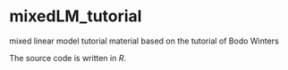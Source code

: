 # mixedLM_tutorial
mixed linear model tutorial material based on the tutorial of Bodo Winters

The source code is written in *R*.
